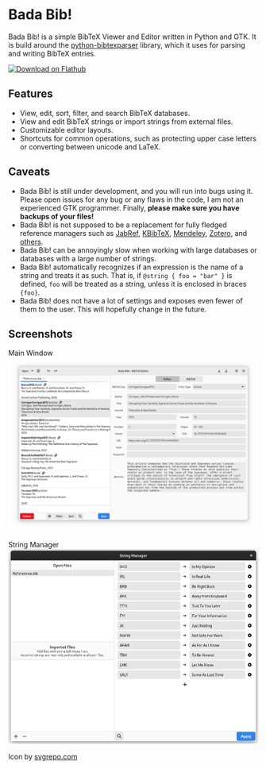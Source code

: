 # Bada Bib!
Bada Bib! is a simple BibTeX Viewer and Editor written in Python and GTK. It is build around the [python-bibtexparser](https://github.com/sciunto-org/python-bibtexparser) library, which it uses for parsing and writing BibTeX entries.

<a href='https://www.flathub.org/apps/details/com.github.rogercrocker.badabib'><img width='240' alt='Download on Flathub' src='https://flathub.org/assets/badges/flathub-badge-en.png'/></a>

## Features
* View, edit, sort, filter, and search BibTeX databases.
* View and edit BibTeX strings or import strings from external files.
* Customizable editor layouts.
* Shortcuts for common operations, such as protecting upper case letters or converting between unicode and LaTeX.

## Caveats
* Bada Bib! is still under development, and you will run into bugs using it. Please open issues for any bug or any flaws in the code, I am not an experienced GTK programmer. Finally, **please make sure you have backups of your files!**
* Bada Bib! is not supposed to be a replacement for fully fledged reference managers such as [JabRef](https://github.com/JabRef/jabref), [KBibTeX](https://invent.kde.org/office/kbibtex), [Mendeley](http://mendeley.com/), [Zotero](https://www.zotero.org/), and [others](https://en.wikipedia.org/wiki/Comparison_of_reference_management_software).
* Bada Bib! can be annoyingly slow when working with large databases or databases with a large number of strings.
* Bada Bib! automatically recognizes if an expression is the name of a string and treats it as such. That is, if `@string { foo = "bar" }` is defined, `foo` will be treated as a string, unless it is enclosed in braces `{foo}`.
* Bada Bib! does not have a lot of settings and exposes even fewer of them to the user. This will hopefully change in the future. 

## Screenshots
Main Window
![Main window](/data/screenshots/gtk4/editor.png)

String Manager
![String Manager](/data/screenshots/gtk4/string_manager.png)

Icon by [svgrepo.com](https://www.svgrepo.com/)


